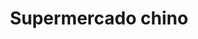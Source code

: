 ---
title: "Supermercado chino"
url: /ciudad-autonoma-de-buenos-aires/supermercado-chino/
shop: Supermarkt
---